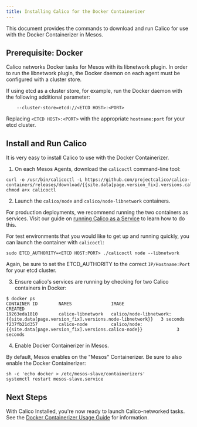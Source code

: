 ```yaml
---
title: Installing Calico for the Docker Containerizer
---
```


This document provides the commands to download and run Calico
for use with the Docker Containerizer in Mesos.

## Prerequisite: Docker
Calico networks Docker tasks for Mesos with its libnetwork plugin. In order to
run the libnetwork plugin, the Docker daemon on each agent must be configured
with a cluster store.

If using etcd as a cluster store, for example, run the Docker daemon with the
following additional parameter:

```shell
    --cluster-store=etcd://<ETCD HOST>:<PORT>
```

Replacing `<ETCD HOST>:<PORT>` with the appropriate `hostname:port`
for your etcd cluster.

## Install and Run Calico
It is very easy to install Calico to use with the
Docker Containerizer.

1. On each Mesos Agents, download the `calicoctl` command-line tool:

```shell
curl -o /usr/bin/calicoctl -L https://github.com/projectcalico/calico-containers/releases/download/{{site.data[page.version_fix].versions.calicoctl}}/calicoctl
chmod a+x calicoctl
```

2. Launch the `calico/node` and `calico/node-libnetwork` containers.

For production deployments, we recommend running the two
containers as services. Visit our guide on [running Calico
as a Service]({{site.baseurl}}/{{page.version}}/usage/configuration/as-service) to learn how to do this.

For test environments that you would like to get up and running
quickly, you can launch the container with `calicoctl`:

```shell
sudo ETCD_AUTHORITY=<ETCD HOST:PORT> ./calicoctl node --libnetwork
```

Again, be sure to set the ETCD_AUTHORITY to the correct `IP/Hostname:Port` for your etcd cluster.

3. Ensure calico's services are running by checking for two Calico containers in Docker:

```shell
$ docker ps
CONTAINER ID        NAMES               IMAGE                           CREATED
19263eda1810        calico-libnetwork   calico/node-libnetwork:{{site.data[page.version_fix].versions.node-libnetwork}}   3 seconds
f237fb21d357        calico-node         calico/node:{{site.data[page.version_fix].versions.calico-node}}             3 seconds
```

4. Enable Docker Containerizer in Mesos.

By default, Mesos enables on the "Mesos" Containerizer. Be sure to also
enable the Docker Containerizer:

```shell
sh -c 'echo docker > /etc/mesos-slave/containerizers'
systemctl restart mesos-slave.service
```

## Next Steps

With Calico Installed, you're now ready to launch Calico-networked tasks. See the [Docker Containerizer Usage Guide]({{site.baseurl}}/{{page.version}}/getting-started/mesos/tutorials/docker) for information.
